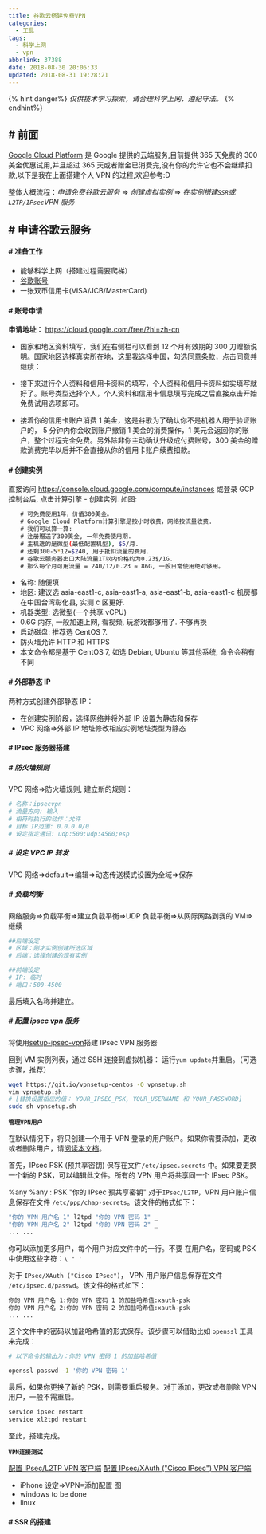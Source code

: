 ```yaml
---
title: 谷歌云搭建免费VPN
categories:
  - 工具
tags:
  - 科学上网
  - vpn
abbrlink: 37388
date: 2018-08-30 20:06:33
updated: 2018-08-31 19:28:21
---
```


{% hint danger%}
_仅供技术学习探索，请合理科学上网，遵纪守法。_
{% endhint%}

## \# 前面

[Google Cloud Platform][0] 是 Google 提供的云端服务,目前提供 365 天免费的 300 美金优惠试用,并且超过 365 天或者赠金已消费完,没有你的允许它也不会继续扣款,以下是我在上面搭建个人 VPN 的过程,欢迎参考:D

整体大概流程：_申请免费谷歌云服务_ => _创建虚拟实例_ => _在实例搭建`SSR`或`L2TP/IPsec`VPN 服务_

## \# 申请谷歌云服务

#### \# 准备工作

- 能够科学上网（搭建过程需要爬梯）
- [谷歌账号][1]
- 一张双币信用卡(VISA/JCB/MasterCard)

#### \# 账号申请

**申请地址：** https://cloud.google.com/free/?hl=zh-cn

- 国家和地区资料填写，我们在右侧栏可以看到 12 个月有效期的 300 刀赠额说明。国家地区选择真实所在地，这里我选择中国，勾选同意条款，点击同意并继续：

- 接下来进行个人资料和信用卡资料的填写，个人资料和信用卡资料如实填写就好了。账号类型选择个人，个人资料和信用卡信息填写完成之后直接点击开始免费试用选项即可。

- 接着你的信用卡账户消费 1 美金，这是谷歌为了确认你不是机器人用于验证账户的， 5 分钟内你会收到账户撤销 1 美金的消费操作，1 美元会返回你的账户，整个过程完全免费。另外除非你主动确认升级成付费账号，300 美金的赠款消费完毕以后并不会直接从你的信用卡账户续费扣款。

#### \# 创建实例

直接访问 https://console.cloud.google.com/compute/instances 或登录 GCP 控制台后, 点击计算引擎 - 创建实例. 如图:

```bash
　　# 可免费使用1年，价值300美金。
　　# Google Cloud Platform计算引擎是按小时收费，网络按流量收费.
　　# 我们可以算一算:
　　# 注册赠送了300美金, 一年免费使用期.
　　# 主机选的是微型(最低配置机型), $5/月.
　　# 还剩300-5*12=$240, 用于抵扣流量的费用.
　　# 谷歌云服务器出口大陆流量1T以内价格约为0.23$/1G.
　　# 那么每个月可用流量 = 240/12/0.23 ≈ 86G, 一般日常使用绝对够用。
```

- 名称: 随便填
- 地区: 建议选 asia-east1-c, asia-east1-a, asia-east1-b, asia-east1-c 机房都在中国台湾彰化县, 实测 c 区更好.
- 机器类型: 选微型(一个共享 vCPU)
- 0.6G 内存, 一般加速上网, 看视频, 玩游戏都够用了. 不够再换
- 启动磁盘: 推荐选 CentOS 7.
- 防火墙允许 HTTP 和 HTTPS
- 本文命令都是基于 CentOS 7, 如选 Debian, Ubuntu 等其他系统, 命令会稍有不同

#### \# 外部静态 IP

两种方式创建外部静态 IP：

- 在创建实例阶段，选择网络并将外部 IP 设置为静态和保存
- VPC 网络=>外部 IP 地址修改相应实例地址类型为静态

#### \# IPsec 服务器搭建

##### \# 防火墙规则

VPC 网络=>防火墙规则, 建立新的规则：

```bash
# 名称：ipsecvpn
# 流量方向: 输入
# 相符时执行的动作：允许
# 目标 IP范围: 0.0.0.0/0
# 设定指定通讯: udp:500;udp:4500;esp
```

##### \# 设定 VPC IP 转发

VPC 网络=>default=>编辑=>动态传送模式设置为全域=>保存

##### \# 负载均衡

网络服务=>负载平衡=>建立负载平衡=>UDP 负载平衡=>从网际网路到我的 VM=>继续

```bash
##后端设定
# 区域：刚才实例创建所选区域
# 后端：选择创建的现有实例

##前端设定
# IP: 临时
# 端口：500-4500
```

最后填入名称并建立。

##### \# 配置 ipsec vpn 服务

将使用[setup-ipsec-vpn][2]搭建 IPsec VPN 服务器

回到 VM 实例列表，通过 SSH 连接到虚拟机器：
运行`yum update`并重启。（可选步骤，推荐）

```bash
wget https://git.io/vpnsetup-centos -O vpnsetup.sh
vim vpnsetup.sh
# [替换设置相应的值： YOUR_IPSEC_PSK, YOUR_USERNAME 和 YOUR_PASSWORD]
sudo sh vpnsetup.sh
```

**`管理VPN用户`**

在默认情况下，将只创建一个用于 VPN 登录的用户账户。如果你需要添加，更改或者删除用户，请[阅读本文档][3]。

首先，IPsec PSK (预共享密钥) 保存在文件`/etc/ipsec.secrets` 中。如果要更换一个新的 PSK，可以编辑此文件。所有的 VPN 用户将共享同一个 IPsec PSK。

%any %any : PSK "你的 IPsec 预共享密钥"
对于`IPsec/L2TP`，VPN 用户账户信息保存在文件 `/etc/ppp/chap-secrets`。该文件的格式如下：

```bash
"你的 VPN 用户名 1" l2tpd "你的 VPN 密码 1" _
"你的 VPN 用户名 2" l2tpd "你的 VPN 密码 2" _
... ...
```

你可以添加更多用户，每个用户对应文件中的一行。不要 在用户名，密码或 PSK 中使用这些字符：`\ " '`

对于 `IPsec/XAuth ("Cisco IPsec")`， VPN 用户账户信息保存在文件 `/etc/ipsec.d/passwd`。该文件的格式如下：

```bash
你的 VPN 用户名 1:你的 VPN 密码 1 的加盐哈希值:xauth-psk
你的 VPN 用户名 2:你的 VPN 密码 2 的加盐哈希值:xauth-psk
... ...
```

这个文件中的密码以加盐哈希值的形式保存。该步骤可以借助比如 `openssl` 工具来完成：

```bash
# 以下命令的输出为：你的 VPN 密码 1 的加盐哈希值

openssl passwd -1 '你的 VPN 密码 1'
```

最后，如果你更换了新的 PSK，则需要重启服务。对于添加，更改或者删除 VPN 用户，一般不需重启。

```bash
service ipsec restart
service xl2tpd restart
```

至此，搭建完成。

**`VPN连接测试`**

[配置 IPsec/L2TP VPN 客户端][4]
[配置 IPsec/XAuth ("Cisco IPsec") VPN 客户端][5]

- iPhone
  设定=>VPN=添加配置
  图
- windows
  to be done
- linux

#### \# SSR 的搭建

[0]: https://cloud.google.com/free/?hl=zh-cn
[1]: https://accounts.google.com/signup/v2/webcreateaccount
[2]: https://github.com/hwdsl2/setup-ipsec-vpn/blob/master/README-zh.md
[3]: https://github.com/hwdsl2/setup-ipsec-vpn/blob/master/docs/manage-users-zh.md
[4]: https://github.com/hwdsl2/setup-ipsec-vpn/blob/master/docs/clients-zh.md
[5]: https://github.com/hwdsl2/setup-ipsec-vpn/blob/master/docs/clients-xauth-zh.md
